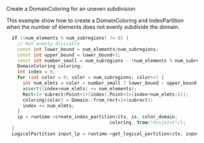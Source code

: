 Create a DomainColoring for an uneven subdivision

This example show how to create a DomainColoring and IndexPartition
when the number of elements does not evenly
subdivide the domain.

```cpp
  if ((num_elements % num_subregions) != 0) {
    // Not evenly divisible
    const int lower_bound = num_elements/num_subregions;
    const int upper_bound = lower_bound+1;
    const int number_small = num_subregions - (num_elements % num_subregions);
    DomainColoring coloring;
    int index = 0;
    for (int color = 0; color < num_subregions; color++) {
      int num_elmts = color < number_small ? lower_bound : upper_bound;
      assert((index+num_elmts) <= num_elements);
      Rect<1> subrect(Point<1>(index),Point<1>(index+num_elmts-1));
      coloring[color] = Domain::from_rect<1>(subrect);
      index += num_elmts;
    }
    ip = runtime->create_index_partition(ctx, is, color_domain, 
                                      coloring, true/*disjoint*/);
  }
  LogicalPartition input_lp = runtime->get_logical_partition(ctx, input_lr, ip);
```  